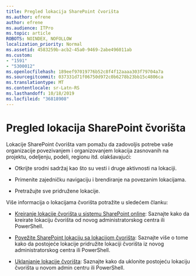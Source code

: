 ```yaml
---
title: Pregled lokacija SharePoint čvorišta
ms.author: efrene
author: efrene
ms.audience: ITPro
ms.topic: article
ROBOTS: NOINDEX, NOFOLLOW
localization_priority: Normal
ms.assetid: 4583259b-acb2-45a0-9469-2abe496011ab
ms.custom:
- "1591"
- "5300012"
ms.openlocfilehash: 189eef97019776b52c8f4f12aaaa303f79704a7a
ms.sourcegitcommit: 037331d71f06750d972c0b6278b23bb15c4806ca
ms.translationtype: MT
ms.contentlocale: sr-Latn-RS
ms.lasthandoff: 10/18/2019
ms.locfileid: "36818908"
---
```

# <a name="sharepoint-hub-sites-overview"></a>Pregled lokacija SharePoint čvorišta

Lokacije SharePoint čvorišta vam pomažu da zadovoljis potrebe vaše organizacije povezivanjem i organizovanjem lokacija zasnovanih na projektu, odeljenju, podeli, regionu itd. olakšavajući:

- Otkrijte srodni sadržaj kao što su vesti i druge aktivnosti na lokaciji.

- Primenite zajedničku navigaciju i brendiranje na povezanim lokacijama. 

- Pretražujte sve pridružene lokacije.

Više informacija o lokacijama čvorišta potražite u sledećem članku:
- [Kreiranje lokacije čvorišta u sistemu SharePoint online](https://docs.microsoft.com/sharepoint/create-hub-site): Saznajte kako da kreirate lokaciju čvorišta od novog administratorskog centra ili PowerShell.

- [Povežite SharePoint lokaciju sa lokacijom čvorišta](https://support.office.com/article/associate-a-sharepoint-site-with-a-hub-site-ae0009fd-af04-4d3d-917d-88edb43efc05): Saznajte više o tome kako da postojeće lokacije pridružite lokaciji čvorišta iz novog administratorskog centra ili PowerShell.

- [Uklanjanje lokacije čvorišta](https://docs.microsoft.com/sharepoint/remove-hub-site): Saznajte kako da uklonite postojeću lokaciju čvorišta u novom admin centru ili PowerShell.

